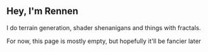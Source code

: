 ## Hey, I'm Rennen

I do terrain generation, shader shenanigans and things with fractals.

For now, this page is mostly empty, but hopefully it'll be fancier later
